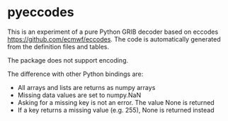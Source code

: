 # pyeccodes

This is an experiment of a pure Python GRIB decoder based on eccodes https://github.com/ecmwf/eccodes. The code is automatically generated from the definition files and tables.

The package does not support encoding. 

The difference with other Python bindings are:

* All arrays and lists are returns as numpy arrays
* Missing data values are set to numpy.NaN
* Asking for a missing key is not an error. The value None is returned
* If a key returns a missing value  (e.g. 255), None is returned instead


